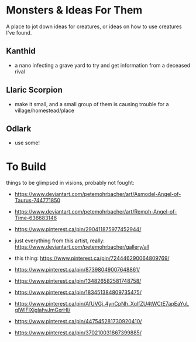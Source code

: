 Monsters & Ideas For Them
=========================

A place to jot down ideas for creatures, or ideas on how to use creatures I've
found.

## Kanthid
- a nano infecting a grave yard to try and get information from a deceased rival

## Llaric Scorpion
- make it small, and a small group of them is causing trouble for a
  village/homestead/place 
  
## Odlark
- use some! 


# To Build 

things to be glimpsed in visions, probably not fought: 
- https://www.deviantart.com/petemohrbacher/art/Asmodel-Angel-of-Taurus-744771850
- https://www.deviantart.com/petemohrbacher/art/Remph-Angel-of-Time-636683146 
- https://www.pinterest.ca/pin/290411875977452944/
 - just everything from this artist, really:
   https://www.deviantart.com/petemohrbacher/gallery/all
   
- this thing: https://www.pinterest.ca/pin/724446290064809769/

 
 
- https://www.pinterest.ca/pin/87398049007648861/

- https://www.pinterest.ca/pin/134826582581748758/

- https://www.pinterest.ca/pin/183451384809735475/

- https://www.pinterest.ca/pin/AfUVGj_4ynCpNh_XqlfZU4tWCtE7apEaYuLglWlFlXjglahvJmGxrHI/

- https://www.pinterest.ca/pin/447545281730920410/

- https://www.pinterest.ca/pin/370210031867399885/
